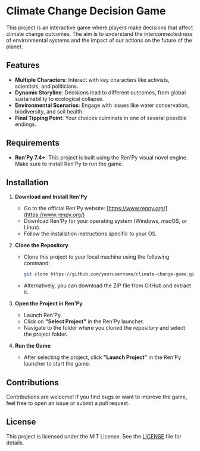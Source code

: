 # Climate Change Decision Game

This project is an interactive game where players make decisions that affect climate change outcomes. The aim is to understand the interconnectedness of environmental systems and the impact of our actions on the future of the planet.

## Features
- **Multiple Characters**: Interact with key characters like activists, scientists, and politicians.
- **Dynamic Storyline**: Decisions lead to different outcomes, from global sustainability to ecological collapse.
- **Environmental Scenarios**: Engage with issues like water conservation, biodiversity, and soil health.
- **Final Tipping Point**: Your choices culminate in one of several possible endings.

## Requirements
- **Ren'Py 7.4+**: This project is built using the Ren'Py visual novel engine. Make sure to install Ren'Py to run the game.

## Installation

1. **Download and Install Ren'Py**
   - Go to the official Ren'Py website: [https://www.renpy.org/](https://www.renpy.org/)
   - Download Ren'Py for your operating system (Windows, macOS, or Linux).
   - Follow the installation instructions specific to your OS.

2. **Clone the Repository**
   - Clone this project to your local machine using the following command:
     ```bash
     git clone https://github.com/yourusername/climate-change-game.git
     ```
   - Alternatively, you can download the ZIP file from GitHub and extract it.

3. **Open the Project in Ren'Py**
   - Launch Ren'Py.
   - Click on **"Select Project"** in the Ren'Py launcher.
   - Navigate to the folder where you cloned the repository and select the project folder.

4. **Run the Game**
   - After selecting the project, click **"Launch Project"** in the Ren'Py launcher to start the game.
   
## Contributions
Contributions are welcome! If you find bugs or want to improve the game, feel free to open an issue or submit a pull request.

## License
This project is licensed under the MIT License. See the [LICENSE](LICENSE) file for details.
